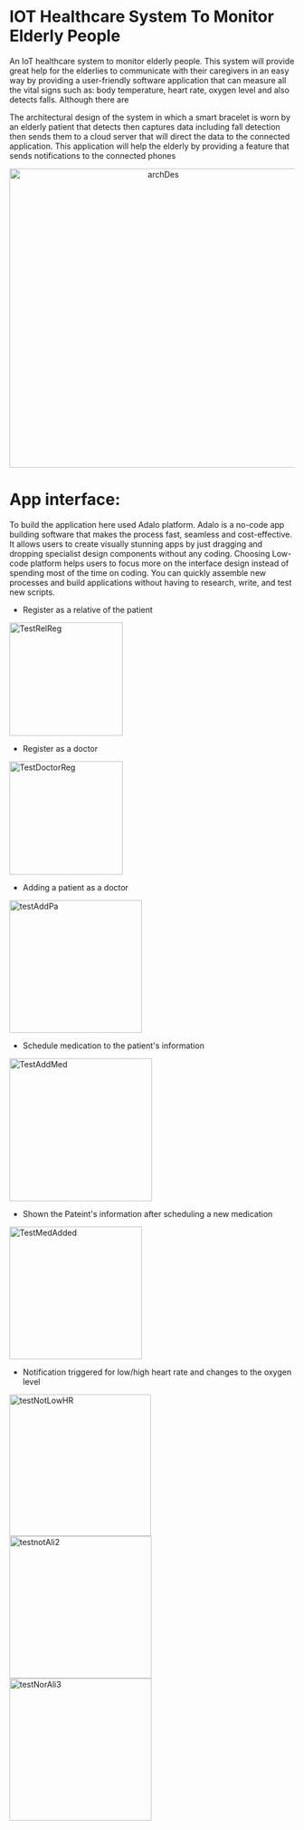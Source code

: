 # IOT Healthcare System To Monitor Elderly People
An IoT healthcare system to monitor elderly people.
This system will provide great help for the elderlies to communicate with their caregivers in an easy way by providing a user-friendly software application that can measure all the vital signs such as: body temperature, heart rate, oxygen level and also detects falls. Although there are

The architectural design of the system in which a smart bracelet is worn by an elderly patient that detects then captures data including fall detection then sends them to a cloud server that will direct the data to the connected application. This application will help the elderly by providing a feature that sends notifications to the connected phones 

<div align="center">
<img width="528" alt="archDes" src="https://user-images.githubusercontent.com/105181239/218812874-fadc6a7c-cc40-40b3-9703-408b6a72fe5f.png">
</div>


# App interface:
To build the application here used Adalo platform. Adalo is a no-code app building software that makes the process fast, seamless and cost-effective. It allows users to create visually stunning apps by just dragging and dropping specialist design components without any coding. Choosing Low-code platform helps users to focus more on the interface design instead of spending most of the time on coding. You can quickly assemble new processes and build applications without having to research, write, and test new scripts.

<div>
  
- Register as a relative of the patient 
  
<img width="200" alt="TestRelReg" src="https://user-images.githubusercontent.com/105181239/221685798-d73ba3da-9dcc-43b7-bd36-c793f05f6eb8.png">
  
  
- Register as a doctor 
  
<img width="200" alt="TestDoctorReg" src="https://user-images.githubusercontent.com/105181239/221685801-666cc49f-3eda-441b-b20f-781f2c5171ef.png">
  
- Adding a patient as a doctor
<img width="234" alt="testAddPa" src="https://user-images.githubusercontent.com/105181239/221685802-9af014ee-848a-4b93-bcba-51b4b642ab31.png">
  
- Schedule medication to the patient's information
<img width="252" alt="TestAddMed" src="https://user-images.githubusercontent.com/105181239/221686643-36aa3905-770d-40df-b185-8b46bec7e745.png">
  
- Shown the Pateint's information after scheduling a new medication 
  
<img width="234" alt="TestMedAdded" src="https://user-images.githubusercontent.com/105181239/221686751-84d2e410-2f57-403b-b177-74557dad4fdf.png">
  
  
- Notification triggered for low/high heart rate and changes to the oxygen level
<img width="250" alt="testNotLowHR" src="https://user-images.githubusercontent.com/105181239/221685781-393b2387-8436-4f05-909f-51ff30d150c8.png">
<img width="251" alt="testnotAli2" src="https://user-images.githubusercontent.com/105181239/221685787-d5626886-10a1-4521-bb9d-55700a44a6ed.png">
<img width="251" alt="testNorAli3" src="https://user-images.githubusercontent.com/105181239/221685790-8d92705e-705a-489e-8972-8bc6925d1936.png">

</div>

